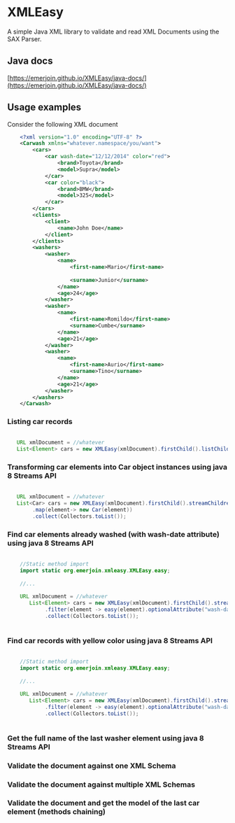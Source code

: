 # XMLEasy
A simple Java XML library to validate and read XML Documents using the SAX Parser.

## Java docs
[https://emerjoin.github.io/XMLEasy/java-docs/](https://emerjoin.github.io/XMLEasy/java-docs/)

## Usage examples

Consider the following XML document
```xml
    <?xml version="1.0" encoding="UTF-8" ?>
    <Carwash xmlns="whatever.namespace/you/want">
        <cars>
            <car wash-date="12/12/2014" color="red">
                <brand>Toyota</brand>
                <model>Supra</model>
            </car>
            <car color="black">
                <brand>BMW</brand>
                <model>325</model>
            </car>
        </cars>
        <clients>
            <client>
                <name>John Doe</name>
            </client>
        </clients>
        <washers>
            <washer>
                <name>
                    <first-name>Mario</first-name>
    
                    <surname>Junior</surname>
                </name>
                <age>24</age>
            </washer>
            <washer>
                <name>
                    <first-name>Romildo</first-name>
                    <surname>Cumbe</surname>
                </name>
                <age>21</age>
            </washer>
            <washer>
                <name>
                    <first-name>Aurio</first-name>
                    <surname>Tino</surname>
                </name>
                <age>21</age>
            </washer>
        </washers>
    </Carwash>
```

### Listing car records

```java
   
   URL xmlDocument = //whatever
   List<Element> cars = new XMLEasy(xmlDocument).firstChild().listChildren();   

```

### Transforming car elements into Car object instances using java 8 Streams API

```java
   
   URL xmlDocument = //whatever
   List<Car> cars = new XMLEasy(xmlDocument).firstChild().streamChildren()
        .map(element-> new Car(element))
        .collect(Collectors.toList());

```



### Find car elements already washed (with wash-date attribute) using java 8 Streams API

```java
    
    //Static method import
    import static org.emerjoin.xmleasy.XMLEasy.easy;
    
    //...
    
    URL xmlDocument = //whatever
       List<Element> cars = new XMLEasy(xmlDocument).firstChild().streamChildren()
            .filter(element -> easy(element).optionalAttribute("wash-date").isPresent())
            .collect(Collectors.toList());
    

```


### Find car records with yellow color using java 8 Streams API

```java
    
    //Static method import
    import static org.emerjoin.xmleasy.XMLEasy.easy;
    
    //...
    
    URL xmlDocument = //whatever
       List<Element> cars = new XMLEasy(xmlDocument).firstChild().streamChildren()
            .filter(element -> easy(element).optionalAttribute("wash-date").isPresent())
            .collect(Collectors.toList());
    

```


### Get the full name of the last washer element using java 8 Streams API


### Validate the document against one XML Schema


### Validate the document against multiple XML Schemas


### Validate the document and get the model of the last car element (methods chaining)